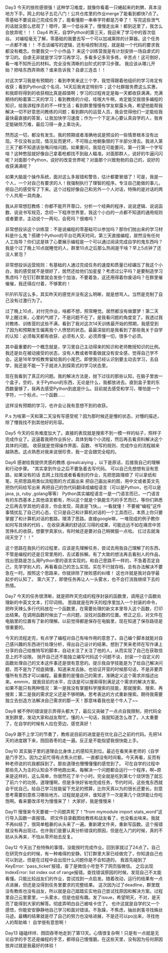 Day3
  今天的挫败感很强！这种学习难度，就像你看着一只蜷起来的刺猬，真本没地方下手。网上的帖子五花八门！公共仓库里的作业merge了能看到都快7点了。零基础不要说自己完成任务了，能看懂那一串串字符都是万幸了！
  写完这些泄气的话就没那么悲观了！嗯哼，第一个低谷来了，慢慢走出来！都到这里了，我怎么会放弃呢！！！
Day4
  昨天，自学Python的第三天，我迎来了学习中的首次低谷。
  对编程毫无了解，零基础的我要去写一个可以加减乘除的计算器。这个任务一点都不难！！
  不去谈编写的逻辑，还有啥控制流程，就是敲一个代码的要求我都没有概念。你要我交一个小作品？
  来这个训练营我是有计划安排一场自虐式的学习的。自虐无非就是学习学习再学习，多看多记多背多练，辛苦点！这可倒好，看一堆不知所云的材料。完全没有清晰的台阶式的学习步骤。
  我应该从哪儿开始？把啥东西弄熟练？谁来告诉我？自虐三连击！！

  对这次学习我是有预期的：看到李笑来这三个字，我觉得跟着他组织的学习肯定有收获；看到Python这个名词，14天后我肯定特别牛；这个社群服务费这么实惠，和我即将得到的收获相比真是超值啊；学习的过程肯定是每一天都收获满满，充满期待的盼着第二天的学习；看到教练的介绍，哇哦大牛啊，肯定能交我很多编程的知识，给我讲程序员的不一样生活；看到群里慢慢有学友崭露头角，希望他能帮我解决一切不好意思问教练的问题；看到群内的运营人员，我会觉得他们一定能给我最快最直接的答案，让我加快学习速度；作为一个下定决心要认真自学的人，我肯定能破除万难，最后习得一身上乘功夫。

  然而这一切，都没有发生。我的预期或者准确地说是预设的一些情景根本没有出现。不仅没有出现，情况反而更坏，不可阻止地朝象限的下半部分滑去。我进入第三天了都不知道该张嘴问啥问题。如果要问，我现在可能要问，第一行第一个字写啥？这种憋屈就好像自己拿着枪都找不到敌人瞄准。对面那群人，说好的牛逼闪闪呢？对面那个Python，说好的改变世界呢？对面那个兴致勃勃的自己的，说好的收获满满呢？

  如果大脑是个操作系统，面对这么多报错和警告，估计都要冒烟了！可是，我是一个人，一个对自己有要求的人！我强制执行了理智的程序。专注自己能做的事儿，把自己的感受写了下来。这个过程好像自己和另外一个人对话，特殊的是对话的两个人共用一具肉身。

  我从非常想怼教练：你都不能开开尊口，分析一个经典的程序，说说逻辑、说说函数、说说书写规范，念叨一下程序世界里，我这个小白的一点都不知道的通用规则或者要求，主动说个一两句，会死吗？很难吗？

  非常想投诉这个训练营：不是说编程的零基础可以参加吗？那你们抛出来的学习材料是什么鬼？搭建个Python的平台花两天时间，第三天直接编程，居然没有任何人工指导？你们这是铁了心要展示编程是一个可以通过阅读完成自学的鬼东西吗？我是个过了晚上10点就睡觉的人，群里10点之后那么热闹是干啥？早上5点钟了还没人冒泡？

  非常想投诉运营规则：有基础的人通过完成任务的速度和质量已经碾压了我这个小白，我的感受就不是很好了，居然还给他们加星星？考虑过公平吗？是要制造学习焦虑吗？在钉钉群里就会发些个加油，不要着急，这还用得着你废话吗？在群里催催催，我还得应付着，不够累的！

  叭叭叭写这么多，其实昨天的感觉并没有这么明晰，就是想骂人。当然是克制了自己没有过激行为了。

  过了晚上10点，对付完作业，啥都不想，照常睡觉。居然都没有做噩梦！第二天早上醒过来，心里的气顺了。不是问题不在了，是我看问题的角度变了。我透过我对教练、训练营的这些不满，看到了我对这次14天训练最开始的预期，我感受到了因为和预期发生偏离我个人愤怒的状态。最最深层的是我看到了那些我关于自学的认知：必须每天都有收获、必须有人交、必须弄懂一切，很多个必须。

  其中最重要的一个概念就是，学习里自己主动得来的知识和老师教授知识的比例。我还是处在被动接受的状态，没有人教或者带着做就没有安全感，觉得自己学不会。这是16年学校教育留给我的小尾巴。即使我已经认识到要主动去学习，去自学，我还是不能一下子就进入到探索式的学习状态里。

  现在我看到了真正的问题。我的解决方法是，抛下过往的那些认知，在脑子里放一个盒子，空的，关于Python的东西，无论是什么，我都放进去。直到盒子里的东西数量够了，我再去感受Python到底是什么。目前就去感受和学习，哪怕是一个字符，一个标点，一个函数……

  这样没有预期的学习，也许会让我有意想不到的收获。

P.s 为啥第一天和第二天没有写感受呢？因为那时候还是懵的状态，对懵的描述，除了懵我找不到其他好的形容。

Day5
  今天的任务难度加大了。直接的表现就是搜索不到一模一样的帖子，照样子完成作业了。这逼着我把作业拆分，具体到每个小流程，然后再去看资料解决这个具体的问题。
  收获就是觉得操作界面、函数、书写的规则、完成作业的流程越来越熟悉。这点熟悉对我来说很珍贵，我一定会跟完全程的。

Day6
  感谢给我提供灵感的教练 @realcaiying ，以下是原话，后接我自己的理解和行动步骤。
  "其实拿到作业之后不要急着去写代码。
  可以自己先想想有没有思路，如果没有的话 去网上找找或者看看别的作业，先把思路理顺了
  可以拿纸和笔，先把思路用类似流程图的方式画出来
  把自己画出来的图，用中文或者英文先把伪代码给写出来
  再把自己的伪代码翻译成编程语言（可以是Python，也可以是java, js, ruby ,golang等等）
  Python其实编程语言一是一门语言而已，一门语言有的东西基本上其他语言都有，所以这个就是个孰能生巧的手艺而已，等你们熟悉之后再去学其他的语言，你会发现，简直是飞快。。一看就懂！
  不要被“编程”这件事情扰乱了自己的心态，它只是自己和计算机对话的一个工具而已，本质上你只要掌握了和计算机对话的套路，理清了思路。直接google嘛，一堆现成的例子教你如何写具体的代码 。
  在收获满满的舒适区习得的成果，可能远远不如在痛苦中苦苦挣扎的收获。想要学真家伙，有时候还是要对自己稍微狠一点哈。 扛过去就海阔天空了！！"

  这个思路在我执行的过程里，应该是先理解任务，尝试去用我自己理解了的东西，不管是编程的还是日常里用的，去试着拆解。有了大致的想法再去看别人的作品，找出思路是怎么用Python里的语言实现的。和自己思路不一样的，不急着否定自己，先学学别人的，再看看自己的怎么实现。实在不行就存档，总有办法解决不要急在一时。按照这个思路来，你就排除了挫败感的纠缠！
  这也许就是我对自学最起步的认知了。
  第六天了，即使任务再让人一头雾水，也不会打消我继续下去的热情。
  
Day7
  今天的任务很清晰，就是把昨天完成的程序封装的函数里，调用这个函数处理新的中英文文本，打印词频。
  思路就是在昨天的程序里加入一个封装的命令，把昨天辣么多行代码放在一个函数里，在需要处理的新文本里导入这个函数，打印出结果。在调用函数时候出了一点问题，没找对函数的位置。修正之后，对文件在电脑里的位置有了新的理解。以前觉得都是保存在电脑里，现在知道了保存路径是很重要的。

  今天的流程走完，有点学了编程对自己有啥作用的意思了。自己编个脚本就能对自己感兴趣的东西进行处理分析，得出自己设计的结果。想到了笑来老师在写作课上分享的自己给推特写的脚本，自动关注了关注了他的人，从而实现了自己在获取信息上的不设限。
  抛开自己还不能独立编写代码这个问题不谈，封装一个自定义的函数处理自己的文本这件事还是很有意思的。提示我自学技能是为了给自己解决问题，而不是为了彻底搞懂，知道来龙去脉。也验证开营的时候那句话，不是非要弄懂所有东西才可以编程。最重要的是懂自己的需求，准确定义这个需求并描述出来。emmm，就我目前的水平，应该是可以搜索得到满足这个需求的解决方案。如果不能只有两种情况：第一是我没有掌握科学搜索的技能，那就搜索、搜索、再搜索；第二是我的需求定义还是不够明确，思考表达的方式重新搜索。期待我需要独立去创造方法解决自己需求的那一天！那意味着我也是个牛人了~~

Day8
  被不停的错误提示弄得头都大了，最后又突破了一点点自我限制，把代码全发到群里，发动大家和战友帮忙。懂的人一句话，我就知道怎么改了。人太重要了，在自学的时候有人拉在旁边，感觉真好！

Day9
  跟不上学习的节奏了，教练说目前的进度是在优化自己之前的代码。先把14天的进度跟下来，囫囵吞枣的走一遍。反正是不能指望我很快能上手。

Day10
  其实脑子里的道理会比身体上的感知先到位。最近在看笑来老师的《自学是门手艺》。因为之前忙得有点焦头烂额，一直都没有时间看。今天再看，反而有种老师说的坑我都踩到了。那些道理也懵懵懂懂的感觉到了。
  可在自学的过程中那些先入为主的认知会不停地跑出来。每解决一个问题都会运行一个程序，啊~原来是这样的，这么简单，你居然花了半个小时。完全就是吃到第七个烧饼饱了就忘了前六个的功劳。道理懂啊，但是多快好省地完成任务，节约时间，这些鬼东西就会干扰自己。给自己学习技能留下充足的预算，比你天真以为的很长还要长。刻意思考需要刻意练习哪些地方。过程就是这样，谁知道下一次是第几个烧饼能让你吃饱啊。看来要改诨号为慢慢来了！
  大家好，我是慢慢来！

Day11
  慢慢来今天要被一个问题弄死了！“from mymodule import stats_word”这行导入函数一直报错。
  把文件目录截图给教练和战友看了，也没看出啥来。我就不再纠结了，很简单粗暴的从头来了一遍。重新建文件夹，重新写函数。这个报错就没有再出现过。也许我们是要认真分析错误的原因，但是在入门的时候，真的不妨从头再来，不怕从零开始去反复。

Day12
  今天出了些特殊的事情，没能按时完成作业。回到家就过了24点了。自己在研究作业的时候，有一种难得的安静。钉钉群里大家已经做完了，你知道自己也可以到达，但是在过程中会出现什么问题你是不会知道的。
  我首先碰到了KeyError: 'pass_ticket'报错，查了是微信小号登不了网页版微信。
  之后出现IndexError: list index out of range报错。查找错误原因的时候，发现自己不太能看懂。只能比较战友们的作业，尝试找到一点启发。随着改动，运行的结果有一点点进展，但还是没得到任务里要求的完整结果。
  这次因为过了deadline，群里既没有教练也没有战友，所以就是自己踏踏实实地自己尝试找原因和解决方案。过程里自己云里雾里，一头雾水，但是也挺有趣。发了issue，希望明天，不对，是天亮了能得到大家的解答。彻底弄明白自己被啥卡住了。
  也许这就是自学的又一个感悟，你能安安静静地自己学习和面对错误。不急躁，不焦虑，抽丝剥茧寻找蛛丝马迹。最糟的结果就是尽了自己的努力也没啥进展，不是还可以po出来，寻找他人的帮助嘛！
  自学很有意思啊！

Day13
  磕磕绊绊、囫囵吞枣地走到了第13天。心情很复杂啊！只是有一点就是无论自学的手艺还是编程的手艺，都得自己慢慢磨。在这些天里，没有因为任何原因放弃过就是我最好的体验！
  